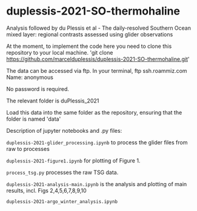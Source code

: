 # duplessis-2021-SO-thermohaline
Analysis followed by du Plessis et al - The daily-resolved Southern Ocean mixed layer: regional contrasts assessed using glider observations

At the moment, to implement the code here you need to clone this repository to your local machine.
'git clone https://github.com/marcelduplessis/duplessis-2021-SO-thermohaline.git'

The data can be accessed via ftp. In your terminal,
ftp ssh.roammiz.com
Name: anonymous

No password is required.

The relevant folder is duPlessis_2021

Load this data into the same folder as the repository, ensuring that the folder is named 'data'

Description of jupyter notebooks and .py files:

`duplessis-2021-glider_processing.ipynb` to process the glider files from raw to processes

`duplessis-2021-figure1.ipynb` for plotting of Figure 1.

`process_tsg.py` processes the raw TSG data.

`duplessis-2021-analysis-main.ipynb` is the analysis and plotting of main results, incl. Figs 2,4,5,6,7,8,9,10

`duplessis-2021-argo_winter_analysis.ipynb`

